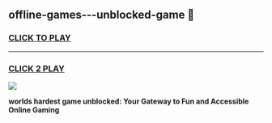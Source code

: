 
## offline-games---unblocked-game 👋
<h3>
<a href="https://premium.freeplayer.one?title=offline-games---unblocked-game&ref=14F">CLICK TO PLAY</a></h3>
<hr>

<h3>
<a href="https://premium.freeplayer.one?title=offline-games---unblocked-game&ref=14F">CLICK 2 PLAY</a>
  
</h3>

<a href="https://premium.freeplayer.one?title=offline-games---unblocked-game&ref=12F/"><img src="https://clearcache.store/games.png"></a>


**worlds hardest game unblocked: Your Gateway to Fun and Accessible Online Gaming**
